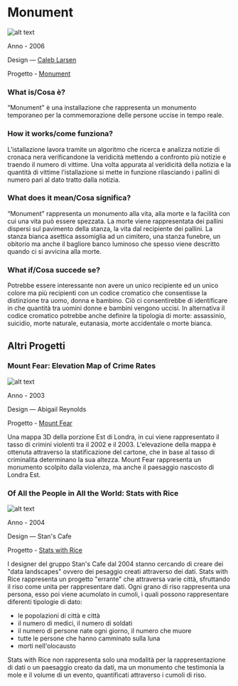 # Monument #

![alt text](http://i0.wp.com/caleblarsen.com/wordpress/wp-content/uploads/2013/01/CalebLarsen_03.jpg)

Anno - 2006

Design — [Caleb Larsen](http://caleblarsen.com)

Progetto - [Monument](http://caleblarsen.com/monument/)


### What is/Cosa è? ###
“Monument" è una installazione che rappresenta un monumento temporaneo per la commemorazione delle persone uccise in tempo reale.

### How it works/come funziona? ###
L’istallazione lavora tramite un algoritmo che ricerca e analizza notizie di cronaca nera verificandone la veridicità mettendo a confronto più notizie e traendo il numero di vittime.
Una volta appurata al veridicità della notizia e la quantità di vittime l’istallazione si mette in funzione rilasciando i pallini di numero pari al dato tratto dalla notizia.

### What does it mean/Cosa significa? ###
“Monument" rappresenta un monumento alla vita, alla morte e la facilità con cui una vita può essere spezzata.
La morte viene rappresentata dei pallini dispersi sul pavimento della stanza, la vita dal recipiente dei pallini.
La stanza bianca asettica assomiglia ad un cimitero, una stanza funebre, un obitorio ma anche il bagliore banco luminoso che spesso viene descritto quando ci si avvicina alla morte.

### What if/Cosa succede se? ###
Potrebbe essere interessante non avere un unico recipiente ed un unico colore ma più recipienti con un codice cromatico che consentisse la distinzione tra uomo, donna e bambino.
Ciò ci consentirebbe di identificare in che quantità tra uomini donne e bambini vengono uccisi.
In alternativa il codice cromatico potrebbe anche definire la tipologia di morte: assassinio, suicidio, morte naturale, eutanasia, morte accidentale o morte bianca.

## Altri Progetti ##
### Mount Fear: Elevation Map of Crime Rates ###

![alt text](http://i.imgur.com/rv359e1.jpg)

Anno - 2003 

Design — Abigail Reynolds

Progetto - [Mount Fear](http://www.abigailreynolds.com/works/44/mount-fear-east-london/#)

Una mappa 3D della porzione Est di Londra, in cui viene rappresentato il tasso di crimini violenti tra il 2002 e il 2003.
L'elevazione della mappa è ottenuta attraverso la statificazione del cartone, che in base al tasso di criminalita determinano la sua altezza.
Mount Fear rappresenta un monumento scolpito dalla violenza, ma anche il paesaggio nascosto di Londra Est.

### Of All the People in All the World: Stats with Rice ###

![alt text](http://i.imgur.com/r8y1j29.jpg)

Anno - 2004 

Design — Stan's Cafe

Progetto - [Stats with Rice](http://www.stanscafe.co.uk/project-of-all-the-people.html)

I designer del gruppo Stan's Cafe dal 2004 stanno cercando di creare dei "data landscapes" ovvero dei pesaggio creati attraverso dei dati.
Stats with Rice rappresenta un progetto "errante" che attraversa varie città, sfruttando il riso come unita per rappresentare dati.
Ogni grano di riso rappresenta una persona, esso poi viene acumolato in cumoli, i quali possono rappresentare diferenti tipologie di dato:

* le popolazioni di città e città
* il numero di medici, il numero di soldati
* il numero di persone nate ogni giorno, il numero che muore
* tutte le persone che hanno camminato sulla luna
* morti nell'olocausto

Stats with Rice non rappresenta solo una modalità per la rappresentazione di dati o un paesaggio creato da dati, ma un monumento che testimonia la mole e il volume di un evento, quantificati attraverso i cumoli di riso.


